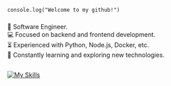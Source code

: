 <code>console.log("Welcome to my github!")</code>

###

<p align="left">🔭 Software Engineer.<br>💻 Focused on backend and frontend development.<br>⏳ Experienced with Python, Node.js, Docker, etc.<br>📕 Constantly learning and exploring new technologies.</p>

###

<h2 align="left"></h2>

###

[![My Skills](https://skillicons.dev/icons?i=typescript,javascript,python,nodejs,nestjs,nextjs,nuxtjs,redis,postgresql,mysql,docker,mongodb,prisma,terraform)](https://skillicons.dev)

###
